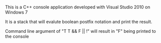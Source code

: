 This is a C++ console application developed with Visual Studio 2010 on Windows 7

It is a stack that will evalute boolean postfix notation and print the result.

Command line argument of "T T && F || !" will result in "F" being printed to the console
